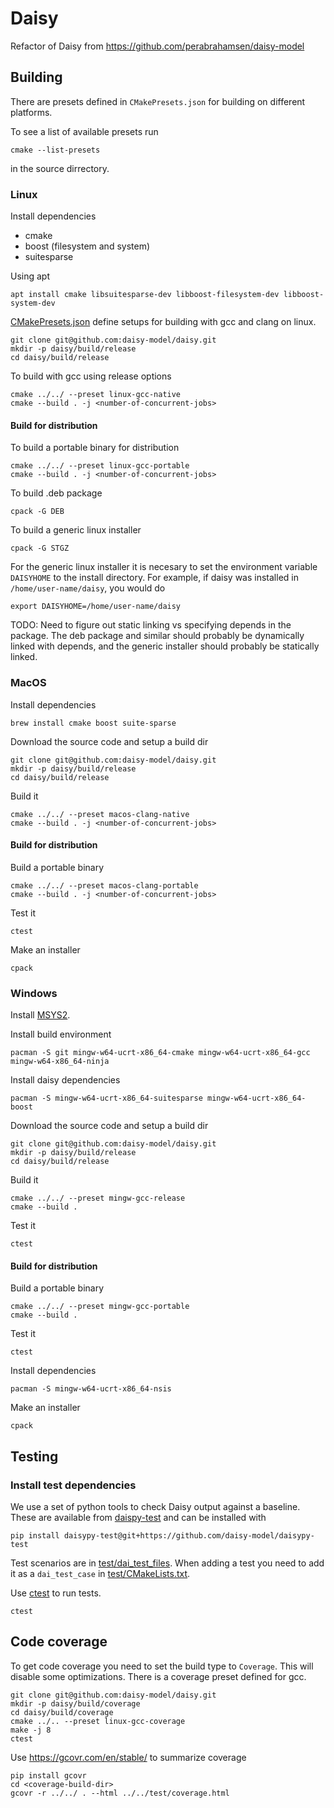 # Daisy

Refactor of Daisy from https://github.com/perabrahamsen/daisy-model

## Building
There are presets defined in `CMakePresets.json` for building on different platforms.

To see a list of available presets run

    cmake --list-presets

in the source dirrectory.

### Linux
Install dependencies
* cmake
* boost (filesystem and system)
* suitesparse 

Using apt

    apt install cmake libsuitesparse-dev libboost-filesystem-dev libboost-system-dev

[CMakePresets.json](CMakePresets.json) define setups for building with gcc and clang on linux.

    git clone git@github.com:daisy-model/daisy.git
    mkdir -p daisy/build/release
    cd daisy/build/release

To build with gcc using release options

    cmake ../../ --preset linux-gcc-native
    cmake --build . -j <number-of-concurrent-jobs>

#### Build for distribution
To build a portable binary for distribution

    cmake ../../ --preset linux-gcc-portable
    cmake --build . -j <number-of-concurrent-jobs>


To build .deb package

    cpack -G DEB

To build a generic linux installer

    cpack -G STGZ

For the generic linux installer it is necesary to set the environment variable `DAISYHOME` to the install directory. For example, if daisy was installed in `/home/user-name/daisy`, you would do

    export DAISYHOME=/home/user-name/daisy

TODO: Need to figure out static linking vs specifying depends in the package. The deb package and similar should probably be dynamically linked with depends, and the generic installer should probably be statically linked.

### MacOS
Install dependencies

    brew install cmake boost suite-sparse 

Download the source code and setup a build dir

    git clone git@github.com:daisy-model/daisy.git
    mkdir -p daisy/build/release
    cd daisy/build/release

Build it

    cmake ../../ --preset macos-clang-native
    cmake --build . -j <number-of-concurrent-jobs>


#### Build for distribution
Build a portable binary

    cmake ../../ --preset macos-clang-portable
    cmake --build . -j <number-of-concurrent-jobs>

Test it

	ctest

Make an installer

    cpack


### Windows
Install [MSYS2](https://www.msys2.org/).

Install build environment

    pacman -S git mingw-w64-ucrt-x86_64-cmake mingw-w64-ucrt-x86_64-gcc mingw-w64-x86_64-ninja

Install daisy dependencies
    
    pacman -S mingw-w64-ucrt-x86_64-suitesparse mingw-w64-ucrt-x86_64-boost
    
Download the source code and setup a build dir

    git clone git@github.com:daisy-model/daisy.git
    mkdir -p daisy/build/release
    cd daisy/build/release
    
Build it

    cmake ../../ --preset mingw-gcc-release
    cmake --build .

Test it

    ctest

#### Build for distribution
Build a portable binary

    cmake ../../ --preset mingw-gcc-portable
    cmake --build .

Test it

	ctest

Install dependencies

    pacman -S mingw-w64-ucrt-x86_64-nsis

Make an installer

	cpack


## Testing
### Install test dependencies
We use a set of python tools to check Daisy output against a baseline. These are available from [daispy-test](https://github.com/daisy-model/daisypy-test) and can be installed with

    pip install daisypy-test@git+https://github.com/daisy-model/daisypy-test

Test scenarios are in [test/dai_test_files](test/dai_test_files).
When adding a test you need to add it as a `dai_test_case` in [test/CMakeLists.txt](test/CMakeLists.txt).

Use [ctest](https://cmake.org/cmake/help/latest/manual/ctest.1.html) to run tests.

    ctest

## Code coverage
To get code coverage you need to set the build type to `Coverage`. This will disable some optimizations.
There is a coverage preset defined for gcc.

    git clone git@github.com:daisy-model/daisy.git
    mkdir -p daisy/build/coverage 
    cd daisy/build/coverage
    cmake ../.. --preset linux-gcc-coverage
    make -j 8
    ctest

Use https://gcovr.com/en/stable/ to summarize coverage

    pip install gcovr
    cd <coverage-build-dir>
    gcovr -r ../../ . --html ../../test/coverage.html
